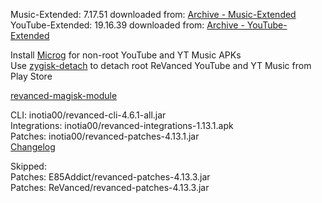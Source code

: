 Music-Extended: 7.17.51
downloaded from: [Archive - Music-Extended](https://www.apkmirror.com/apk/google-inc/youtube-music/youtube-music-7-17-51-release/youtube-music-7-17-51-2-android-apk-download/)  
YouTube-Extended: 19.16.39
downloaded from: [Archive - YouTube-Extended](https://archive.org/download/jhc-apks/apks/com.google.android.youtube)  

Install [Microg](https://github.com/ReVanced/GmsCore/releases) for non-root YouTube and YT Music APKs  
Use [zygisk-detach](https://github.com/j-hc/zygisk-detach) to detach root ReVanced YouTube and YT Music from Play Store  

[revanced-magisk-module](https://github.com/E85Addict/revanced-magisk-module)
  
CLI: inotia00/revanced-cli-4.6.1-all.jar  
Integrations: inotia00/revanced-integrations-1.13.1.apk  
Patches: inotia00/revanced-patches-4.13.1.jar  
[Changelog](https://github.com/inotia00/revanced-patches/releases/tag/v4.13.1)  

Skipped:  
Patches: E85Addict/revanced-patches-4.13.3.jar  
Patches: ReVanced/revanced-patches-4.13.3.jar    
